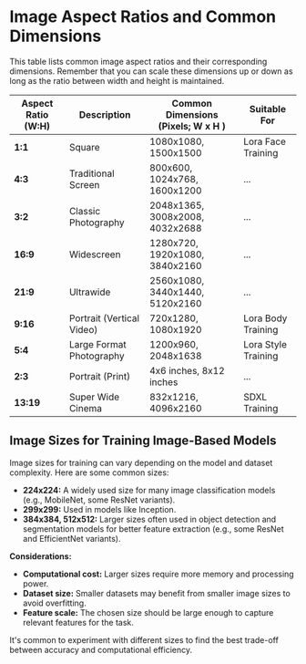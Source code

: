 # Image Aspect Ratios and Common Dimensions

This table lists common image aspect ratios and their corresponding dimensions. Remember that you can scale these dimensions up or down as long as the ratio between width and height is maintained.

| Aspect Ratio (W:H) | Description | Common Dimensions (Pixels; W x H ) | Suitable For |
|---|---|---|---|
| **1:1** | Square | 1080x1080, 1500x1500 | Lora Face Training |
| **4:3** | Traditional Screen | 800x600, 1024x768, 1600x1200 | ... |
| **3:2** | Classic Photography | 2048x1365, 3008x2008, 4032x2688 | ... |
| **16:9** | Widescreen | 1280x720, 1920x1080, 3840x2160 | ... |
| **21:9** | Ultrawide | 2560x1080, 3440x1440, 5120x2160 | ... |
| **9:16** | Portrait (Vertical Video) | 720x1280, 1080x1920 | Lora Body Training |
| **5:4** | Large Format Photography | 1200x960, 2048x1638 | Lora Style Training |
| **2:3** | Portrait (Print) | 4x6 inches, 8x12 inches | ... |
| **13:19** | Super Wide Cinema |  832x1216, 4096x2160 |  SDXL Training  | 

## Image Sizes for Training Image-Based Models

Image sizes for training can vary depending on the model and dataset complexity. Here are some common sizes:

* **224x224:** A widely used size for many image classification models (e.g., MobileNet, some ResNet variants).
* **299x299:** Used in models like Inception.
* **384x384, 512x512:** Larger sizes often used in object detection and segmentation models for better feature extraction (e.g., some ResNet and EfficientNet variants).

**Considerations:**

* **Computational cost:** Larger sizes require more memory and processing power.
* **Dataset size:** Smaller datasets may benefit from smaller image sizes to avoid overfitting.
* **Feature scale:** The chosen size should be large enough to capture relevant features for the task.

It's common to experiment with different sizes to find the best trade-off between accuracy and computational efficiency.